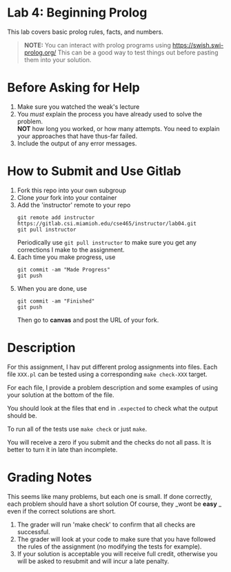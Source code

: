 # Lab 4:  Beginning Prolog
This lab covers basic prolog rules, facts, and numbers. 
> **NOTE:** You can interact with prolog programs using https://swish.swi-prolog.org/
> This can be a good way to test things out before pasting them into your solution. 

# Before Asking for Help
1.  Make sure you watched the weak's lecture
2.  You _must_ explain the process you have already used to solve the problem.  
    **NOT** how long you worked, or how many attempts. You need to explain your approaches that have thus-far failed. 
3.  Include the output of any error messages.

# How to Submit and Use Gitlab
1. Fork this repo into your own subgroup
2. Clone _your_ fork into your container
3. Add the 'instructor' remote to your repo
   ```
   git remote add instructor https://gitlab.csi.miamioh.edu/cse465/instructor/lab04.git
   git pull instructor
   ``` 
   Periodically use `git pull instructor` to make sure you get any corrections I make to the assignment. 
4. Each time you make progress, use
   ```
   git commit -am "Made Progress" 
   git push
   ```
5. When you are done, use
   ```
   git commit -am "Finished" 
   git push
   ```  
   Then go to **canvas** and post the URL of your fork. 
# Description

For this assignment, I hav put different prolog assignments
into files. Each file `XXX.pl` can be tested using a corresponding 
`make check-XXX` target.  


For each file, I provide a problem description 
and some examples of using your solution
at the bottom of the file. 

You should look at the files that end in `.expected` to 
check what the output should be. 

To run all of the tests use `make check` or just `make`. 

You will receive a zero if you submit and the checks do not all pass.
It is better to turn it in late than incomplete. 

# Grading Notes
This seems like many problems, but each one is small. 
If done correctly, each problem should have a short solution
Of course, they _wont be **easy** _ even if the correct solutions are short. 

1. The grader will run 'make check' to confirm that all checks are successful. 
2. The grader will look at your code to make sure that you have followed the rules of the assignment (no modifying the tests for example).  
3. If your solution is acceptable you will receive full credit, otherwise you will be asked to resubmit and will incur a late penalty. 


